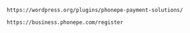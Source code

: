 ```
https://wordpress.org/plugins/phonepe-payment-solutions/
```

```
https://business.phonepe.com/register
```
